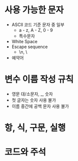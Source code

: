 # 사용 가능한 문자
- ASCII 코드 기준 문자 중 일부
  - a - z, A - Z, 0 - 9
  - 특수문자
- White Space
- Escape sequence
  - \n, \
- 예약어

# 변수 이름 작성 규칙
- 영문 대/소문자, _, 숫자
- 첫 글자는 숫자 사용 불가
- 이름 중간에 공백 문자 사용 불가

# 항, 식, 구문, 실행

# 코드와 주석
